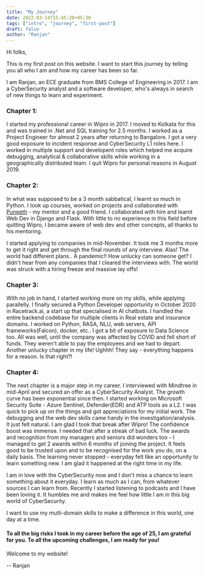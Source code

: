 ```yaml
---
title: "My Journey"
date: 2022-03-14T15:45:20+05:30
tags: ["intro", "journey", "first-post"]
draft: false
author: "Ranjan"
---
```


Hi folks,

This is my first post on this website. I want to start this journey by telling you all who I am and how my career has been so far.

I am Ranjan, an ECE graduate from BMS College of Engineering in 2017. I am a CyberSecurity analyst and a software developer, who's always in search of new things to learn and experiment.
### Chapter 1:
I started my professional career in Wipro in 2017. I moved to Kolkata for this and was trained in .Net and SQL training for 2.5 months. I worked as a Project Engineer for almost 2 years after returning to Bangalore. I got a very good exposure to incident response and CyberSecurity L1 roles here. I worked in multiple support and developent roles which helped me acquire debugging, analytical & collaborative skills while working in a geographically distributed team. I quit Wipro for personal reasons in August 2019.

### Chapter 2:
In what was supposed to be a 3 month sabbatical, I learnt so much in Python. I took up courses, worked on projects and collaborated with [Puneeth](https://punchagan.muse-amuse.in/) - my mentor and a good friend. I collaborated with him and learnt Web Dev in Django and Flask. With little to no experience in this field before quitting Wipro, I became aware of web dev and other concepts, all thanks to his mentoring.

I started applying to companies in mid-November. It took me 3 months more to get it right and get through the final rounds of any interview. Alas! The world had different plans.. A pandemic!! How unlucky can someone get? I didn't hear from any companies that I cleared the interviews with. The world was struck with a hiring freeze and massive lay offs!

### Chapter 3:
With no job in hand, I started working more on my skills, while applying parallelly. I finally secured a Python Developer opportunity in October 2020 in Racetrack.ai, a start up that specialised in AI chatbots. I handled the entire backend codebase for multiple clients in Real estate and insurance domains. I worked on Python, RASA, NLU, web servers, API frameworks(Falcon), docker, etc.. I got a bit of exposure to Data Science too. All was well, until the company was affected by COVID and fell short of funds. They weren't able to pay the employees and we had to depart. Another unlucky chapter in my life! Ughhh! They say - everything happens for a reason. Is that right?!

### Chapter 4:
The next chapter is a major step in my career. I interviewed with Mindtree in mid-April and secured an offer as a CyberSecurity Analyst. The growth curve has been exponential since then. I started working on Microsoft Security Suite - Azure Sentinel, Defender(EDR) and ATP tools as a L2. I was quick to pick up on the things and got appreciations for my initial work. The debugging and the web dev skills came handy in the investigation/analysis. It just felt natural. I am glad I took that break after Wipro! The confidence boost was immense. I needed that after a streak of bad luck. The awards and recognition from my managers and seniors did wonders too - I managed to get 2 awards within 6 months of joining the project. It feels good to be trusted upon and to be recognised for the work you do, on a daily basis. The learning never stopped - everyday felt like an opportunity to learn something new. I am glad it happened at the right time in my life. 

I am in love with the CyberSecurity now and I don't miss a chance to learn something about it everyday. I learn as much as I can, from whatever sources I can learn from. Recently I started listening to podcasts and I have been loving it. It humbles me and makes me feel how little I am in this big world of CyberSecurity. 

I want to use my multi-domain skills to make a difference in this world, one day at a time. 

####    To all the big risks I took in my career before the age of 25, I am grateful for you. To all the upcoming challenges, I am ready for you! 

Welcome to my website! 


-- Ranjan
